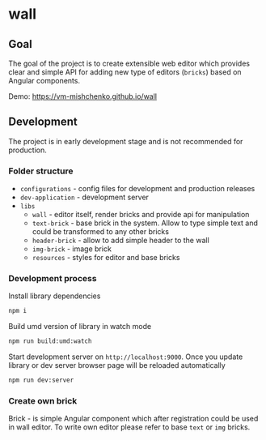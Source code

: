 # wall


## Goal
The goal of the project is to create extensible web editor which provides clear and simple API for adding new type of editors (`bricks`) based on Angular components.

Demo: https://vm-mishchenko.github.io/wall

## Development
The project is in early development stage and is not recommended for production.


### Folder structure
 - `configurations` - config files for development and production releases
 - `dev-application` - development server
 - `libs`
    - `wall` - editor itself, render bricks and provide api for manipulation 
    - `text-brick` - base brick in the system. Allow to type simple text and could be transformed to any other bricks 
    - `header-brick` - allow to add simple header to the wall
    - `img-brick` - image brick
    - `resources` - styles for editor and base bricks

### Development process

Install library dependencies
``` bash
npm i
```

Build umd version of library in watch mode
``` bash
npm run build:umd:watch
```

Start development server on `http://localhost:9000`. Once you update library or dev server browser page will be reloaded automatically 
``` bash
npm run dev:server
```

### Create own brick
Brick - is simple Angular component which after registration could be used in wall editor.
To write own editor please refer to base `text` or `img` bricks.
